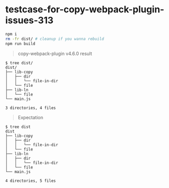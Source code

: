 # testcase-for-copy-webpack-plugin-issues-313

```bash
npm i
rm -fr dist/ # cleanup if you wanna rebuild
npm run build
```

> copy-webpack-plugin v4.6.0 result

```console
$ tree dist/
dist/
├── lib-copy
│   ├── dir
│   │   └── file-in-dir
│   └── file
├── lib-ln
│   └── file
└── main.js

3 directories, 4 files
```

> Expectation

```console
$ tree dist
dist
├── lib-copy
│   ├── dir
│   │   └── file-in-dir
│   └── file
├── lib-ln
│   ├── dir
│   │   └── file-in-dir
│   └── file
└── main.js

4 directories, 5 files
```
